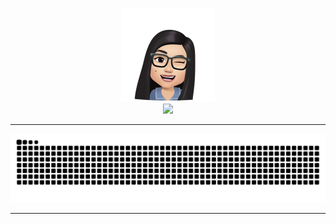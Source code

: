  <p align='center'>
   <img alt="agatha" height="150" width="150" src="imagens/agathavatar.png"> <br>
     <a href="https://www.linkedin.com/in/agathalafaiety" target="_blank"><img src="https://img.shields.io/badge/-LinkedIn-%230077B5?style=for-the-badge&logo=linkedin&logoColor=white" target="_blank"></a> 
</p>

---
   
 ![Snake animation](https://github.com/agathalafaiety/agathalafaiety/blob/output/github-contribution-grid-snake.svg)
  
---

